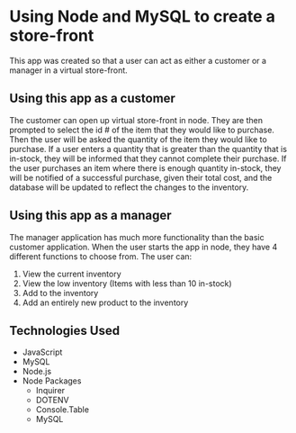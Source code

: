 # Using Node and MySQL to create a store-front
This app was created so that a user can act as either a customer or a manager in a virtual store-front. 

## Using this app as a customer
The customer can open up virtual store-front in node. They are then prompted to select the id # of the item that they would like to purchase. Then the user will be asked the quantity of the item they would like to purchase. If a user enters a quantity that is greater than the quantity that is in-stock, they will be informed that they cannot complete their purchase. If the user purchases an item where there is enough quantity in-stock, they will be notified of a successful purchase, given their total cost, and the database will be updated to reflect the changes to the inventory. 

## Using this app as a manager
The manager application has much more functionality than the basic customer application. When the user starts the app in node, they have 4 different functions to choose from. The user can:
 1) View the current inventory 
 2) View the low inventory (Items with less than 10 in-stock) 
 3) Add to the inventory 
 4) Add an entirely new product to the inventory

## Technologies Used
* JavaScript
* MySQL
* Node.js
* Node Packages
  * Inquirer
  * DOTENV
  * Console.Table
  * MySQL

